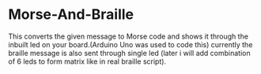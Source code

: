 # Morse-And-Braille
This converts the given message to Morse code and shows it through the inbuilt led on your board.(Arduino Uno was used to code this)
currently the braille message is also sent through single led (later i will add combination of 6 leds to form matrix like in real braille script).


